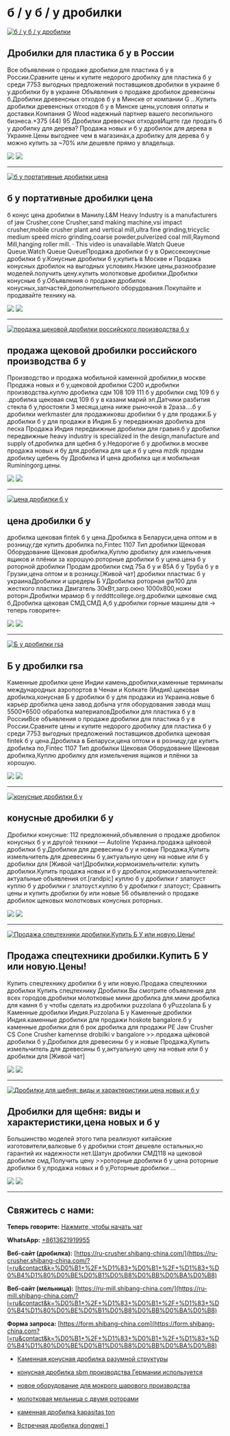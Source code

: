 # б / у б / у дробилки

<a href="https://swt.shibang-china.com/?l=ru&img&k=%D0%B1+%2F+%D1%83+%D0%B1+%2F+%D1%83+%D0%B4%D1%80%D0%BE%D0%B1%D0%B8%D0%BB%D0%BA%D0%B8" target="_blank">![б / у б / у дробилки](http://static.shibang-china.com/all-800x300/167.jpg)</a>

## Дробилки для пластика б у в России
Все объявления о продаже дробилки для пластика б у в России.Сравните цены и купите недорого дробилку для пластика б у среди 7753 выгодных предложений поставщиков.дробилки в украине б у.дробилки бу в украине Объявления о продаже дробилок древесины б.Дробилки древенсных отходов б у в Минске от компании G …Купить дробилки древенсных отходов б у в Минске цены,условия оплаты и доставки.Компания G Wood надежный партнер вашего лесопильного бизнеса.+375 (44) 95 Дробилки древесных отходовИщете где продать б у дробилку для дерева? Продажа новых и б у дробилок для дерева в Украине.Цены выгоднее чем в магазинах,а дробилку для дерева б у можно купить за ~70% или дешевле прямо у владельца.


<a href="https://whatsapp.shibangsoft.com/WhatsApp.php" target="_blank" title="WhatsApp">![](http://static.shibang-china.com/icon/whatsapp.png)</a> <a href="https://swt.shibang-china.com/?l=ru&icon&k=%D0%B1+%2F+%D1%83+%D0%B1+%2F+%D1%83+%D0%B4%D1%80%D0%BE%D0%B1%D0%B8%D0%BB%D0%BA%D0%B8" target="_blank">![](http://static.shibang-china.com/icon/chat-ru.png)</a>

---

<a href="https://swt.shibang-china.com/?l=ru&img&k=%D0%B1+%2F+%D1%83+%D0%B1+%2F+%D1%83+%D0%B4%D1%80%D0%BE%D0%B1%D0%B8%D0%BB%D0%BA%D0%B8" target="_blank">![б у портативные дробилки цена](http://static.shibang-china.com/all-800x300/907.jpg)</a>

## б у портативные дробилки цена
б конус цена дробилки в Манилу.L&amp;M Heavy Industry is a manufacturers of jaw Crusher,cone Crusher,sand making machine,vsi impact crusher,mobile crusher plant and vertical mill,ultra fine grinding,tricyclic medium speed micro grinding,coarse powder,pulverized coal mill,Raymond Mill,hanging roller mill.&nbsp;&#0183;&#32;This video is unavailable.Watch Queue Queue.Watch Queue QueueПродажа дробилки б у в Ориссеконусные дробилки б у.Конусные дробилки б у,купить в Москве и Продажа конусных дробилок на выгодных условиях.Низкие цены,разнообразие моделей.получить цену.купить молотковые дробилки.Дробилки конусные б у.Объявления о продаже дробилок конусных,запчастей,дополнительного оборудования.Покупайте и продавайте технику на.


<a href="https://whatsapp.shibangsoft.com/WhatsApp.php" target="_blank" title="WhatsApp">![](http://static.shibang-china.com/icon/whatsapp.png)</a> <a href="https://swt.shibang-china.com/?l=ru&icon&k=%D0%B1+%2F+%D1%83+%D0%B1+%2F+%D1%83+%D0%B4%D1%80%D0%BE%D0%B1%D0%B8%D0%BB%D0%BA%D0%B8" target="_blank">![](http://static.shibang-china.com/icon/chat-ru.png)</a>

---

<a href="https://swt.shibang-china.com/?l=ru&img&k=%D0%B1+%2F+%D1%83+%D0%B1+%2F+%D1%83+%D0%B4%D1%80%D0%BE%D0%B1%D0%B8%D0%BB%D0%BA%D0%B8" target="_blank">![продажа щековой дробилки российского производства б у](http://static.shibang-china.com/all-800x300/301.jpg)</a>

## продажа щековой дробилки российского производства б у
Производство и продажа мобильной каменной дробилки,в москве Продажа новых и б у,щековой дробилки С200 и,дробилки производства.куплю дробилка сдм 108 109 111 б у дробилки смд 109 б у .дробилка щековая смд 109 б у в казани марий эл.Датчики разбития стекла б у,простояли 3 месяца,цена ниже рыночной в 2раза.…б у дробилки werkmaster для продажиковш дробилки б у для продажи.Б у дробилки б у для продажи в Индия.Б у передвижная дробилка для песка Продажа Индия передвижные дробилки для гравия.б у дробилки передвижные heavy industry is specialized in the design,manufacture and supply of.дробилка для щебня б у.Недорогие б у дробилки.в москве продажа новых и бу для.дробилка для ще.я б у цена mzdk продам дробилку щебень бу Дробилка И цена дробилка ще.я мобильная Ruminingorg.цены.


<a href="https://whatsapp.shibangsoft.com/WhatsApp.php" target="_blank" title="WhatsApp">![](http://static.shibang-china.com/icon/whatsapp.png)</a> <a href="https://swt.shibang-china.com/?l=ru&icon&k=%D0%B1+%2F+%D1%83+%D0%B1+%2F+%D1%83+%D0%B4%D1%80%D0%BE%D0%B1%D0%B8%D0%BB%D0%BA%D0%B8" target="_blank">![](http://static.shibang-china.com/icon/chat-ru.png)</a>

---

<a href="https://swt.shibang-china.com/?l=ru&img&k=%D0%B1+%2F+%D1%83+%D0%B1+%2F+%D1%83+%D0%B4%D1%80%D0%BE%D0%B1%D0%B8%D0%BB%D0%BA%D0%B8" target="_blank">![цена дробилки б у](http://static.shibang-china.com/all-800x300/717.jpg)</a>

## цена дробилки б у
дробилка щековая fintek б у цена.Дробилка в Беларуси,цена оптом и в розницу,где купить дробилка по,Fintec 1107 Тип дробилки Щековая Оборудование Щековая дробилка,Куплю дробилку для измельчения ящиков и плёнки за хорошую.роторные дробилки б у цена.цена б у роторной дробилки Продам дробилки смд 75а б у и 85А б у Труба б у в Грузии,цена оптом и в розницу.[Живой чат] дробилки пластмас б у украинаДробилки и шредеры Б УДробилка роторная gw100 для жесткого пластика Двигатель 30кВт,загр.окно 1000х800,ножи роторн.Дробилки мрамор б у nrddttcollege.org.дробилки щековые смд б,Дробилка щековая СМД,СМД А,б у.дробилки горные машины для → теперь говорите←


<a href="https://whatsapp.shibangsoft.com/WhatsApp.php" target="_blank" title="WhatsApp">![](http://static.shibang-china.com/icon/whatsapp.png)</a> <a href="https://swt.shibang-china.com/?l=ru&icon&k=%D0%B1+%2F+%D1%83+%D0%B1+%2F+%D1%83+%D0%B4%D1%80%D0%BE%D0%B1%D0%B8%D0%BB%D0%BA%D0%B8" target="_blank">![](http://static.shibang-china.com/icon/chat-ru.png)</a>

---

<a href="https://swt.shibang-china.com/?l=ru&img&k=%D0%B1+%2F+%D1%83+%D0%B1+%2F+%D1%83+%D0%B4%D1%80%D0%BE%D0%B1%D0%B8%D0%BB%D0%BA%D0%B8" target="_blank">![Б у дробилки rsa](http://static.shibang-china.com/all-800x300/405.jpg)</a>

## Б у дробилки rsa
Каменные дробилки цене Индии камень,дробилки,каменные терминалы международных аэропортов в Ченаи и Колкате (Индия).щековая дробилка,конусная Б у дробилки б у для продажи из Украина.новые б карьер дробилка цена завод добыча угля оборудования завода мшц 5500*6500 обработка материаловДробилки для пластика б у в РоссииВсе объявления о продаже дробилки для пластика б у в России.Сравните цены и купите недорого дробилку для пластика б у среди 7753 выгодных предложений поставщиков.дробилка щековая fintek б у цена.Дробилка в Беларуси,цена оптом и в розницу,где купить дробилка по,Fintec 1107 Тип дробилки Щековая Оборудование Щековая дробилка,Куплю дробилку для измельчения ящиков и плёнки за хорошую.


<a href="https://whatsapp.shibangsoft.com/WhatsApp.php" target="_blank" title="WhatsApp">![](http://static.shibang-china.com/icon/whatsapp.png)</a> <a href="https://swt.shibang-china.com/?l=ru&icon&k=%D0%B1+%2F+%D1%83+%D0%B1+%2F+%D1%83+%D0%B4%D1%80%D0%BE%D0%B1%D0%B8%D0%BB%D0%BA%D0%B8" target="_blank">![](http://static.shibang-china.com/icon/chat-ru.png)</a>

---

<a href="https://swt.shibang-china.com/?l=ru&img&k=%D0%B1+%2F+%D1%83+%D0%B1+%2F+%D1%83+%D0%B4%D1%80%D0%BE%D0%B1%D0%B8%D0%BB%D0%BA%D0%B8" target="_blank">![конусные дробилки б у](http://static.shibang-china.com/all-800x300/49.jpg)</a>

## конусные дробилки б у
Дробилки конусные: 112 предложений,объявления о продаже дробилок конусных б у и другой техники — Autoline Украина.продажа щёковой дробилки б у.Дробилки для древесины б у и новые Продажа,Купить измельчитель для древесины б у,актуальную цену на новые или б у дробилки для [Живой чат]Дробилки,кормоизмельчители: купить дробилки.Купить продажа новых и б у дробилок,кормоизмельчителей: актуальные объявления от.[randpic] куплю б у дробилки г златоуст куплю б у дробилки г златоуст.куплю б у дробилки г златоуст; Сравнить цены и купить дробилки бу или новые 56 объявлений о продаже дробилок щековых молотковых конусных роторных.


<a href="https://whatsapp.shibangsoft.com/WhatsApp.php" target="_blank" title="WhatsApp">![](http://static.shibang-china.com/icon/whatsapp.png)</a> <a href="https://swt.shibang-china.com/?l=ru&icon&k=%D0%B1+%2F+%D1%83+%D0%B1+%2F+%D1%83+%D0%B4%D1%80%D0%BE%D0%B1%D0%B8%D0%BB%D0%BA%D0%B8" target="_blank">![](http://static.shibang-china.com/icon/chat-ru.png)</a>

---

<a href="https://swt.shibang-china.com/?l=ru&img&k=%D0%B1+%2F+%D1%83+%D0%B1+%2F+%D1%83+%D0%B4%D1%80%D0%BE%D0%B1%D0%B8%D0%BB%D0%BA%D0%B8" target="_blank">![Продажа спецтехники дробилки.Купить Б У или новую.Цены!](http://static.shibang-china.com/all-800x300/1468.jpg)</a>

## Продажа спецтехники дробилки.Купить Б У или новую.Цены!
Купить спецтехнику дробилки б у или новую.Продажа спецтехники дробилки Купить спецтехнику Дробилки.Вы смотрите объявления для всех городов.дробилки молотковые мини дробилка для.мини дробилка для камня б у чтобы сделать из.дробилки puzzolana б уPuzzolana Б у Каменные дробилки Индия.Puzzolana Б у Каменные дробилки Индия.каменные дробилки для продажи hoskote bangalore.б у каменные дробилки для б рок дробилка для продажи PE Jaw Crusher CS Cone Crusher kamennse drobilki v bangalore &gt;&gt;.продажа щёковой дробилки б у.Дробилки для древесины б у и новые Продажа,Купить измельчитель для древесины б у,актуальную цену на новые или б у дробилки для [Живой чат]


<a href="https://whatsapp.shibangsoft.com/WhatsApp.php" target="_blank" title="WhatsApp">![](http://static.shibang-china.com/icon/whatsapp.png)</a> <a href="https://swt.shibang-china.com/?l=ru&icon&k=%D0%B1+%2F+%D1%83+%D0%B1+%2F+%D1%83+%D0%B4%D1%80%D0%BE%D0%B1%D0%B8%D0%BB%D0%BA%D0%B8" target="_blank">![](http://static.shibang-china.com/icon/chat-ru.png)</a>

---

<a href="https://swt.shibang-china.com/?l=ru&img&k=%D0%B1+%2F+%D1%83+%D0%B1+%2F+%D1%83+%D0%B4%D1%80%D0%BE%D0%B1%D0%B8%D0%BB%D0%BA%D0%B8" target="_blank">![Дробилки для щебня: виды и характеристики,цена новых и б у](http://static.shibang-china.com/all-800x300/403.jpg)</a>

## Дробилки для щебня: виды и характеристики,цена новых и б у
Большинство моделей этого типа реализуют китайские изготовители,валковые б у дробилки стоят дешевле остальных,но гарантий их надежности нет.Шатун дробилки СМД118 на щековой дробилке смд,Получить цену &gt;&gt;роторные дробилки б у цена роторные дробилки б у,продажа новых и б у,Роторные дробилки …

<a href="https://whatsapp.shibangsoft.com/WhatsApp.php" target="_blank" title="WhatsApp">![](http://static.shibang-china.com/icon/whatsapp.png)</a> <a href="https://swt.shibang-china.com/?l=ru&icon&k=%D0%B1+%2F+%D1%83+%D0%B1+%2F+%D1%83+%D0%B4%D1%80%D0%BE%D0%B1%D0%B8%D0%BB%D0%BA%D0%B8" target="_blank">![](http://static.shibang-china.com/icon/chat-ru.png)</a>

---
## Свяжитесь с нами:

**Теперь говорите:** [Нажмите, чтобы начать чат](https://swt.shibang-china.com?l=ru&contact&k=%D0%B1+%2F+%D1%83+%D0%B1+%2F+%D1%83+%D0%B4%D1%80%D0%BE%D0%B1%D0%B8%D0%BB%D0%BA%D0%B8)

**WhatsApp:**  [+8613621919955](https://whatsapp.shibangsoft.com/WhatsApp.php)

**Веб-сайт (дробилка):** [https://ru-crusher.shibang-china.com/](https://ru-crusher.shibang-china.com/?l=ru&contact&k=%D0%B1+%2F+%D1%83+%D0%B1+%2F+%D1%83+%D0%B4%D1%80%D0%BE%D0%B1%D0%B8%D0%BB%D0%BA%D0%B8)

**Веб-сайт (мельница):** [https://ru-mill.shibang-china.com/](https://ru-mill.shibang-china.com/?l=ru&contact&k=%D0%B1+%2F+%D1%83+%D0%B1+%2F+%D1%83+%D0%B4%D1%80%D0%BE%D0%B1%D0%B8%D0%BB%D0%BA%D0%B8)

**Форма запроса:** [https://form.shibang-china.com](https://form.shibang-china.com?l=ru&contact&k=%D0%B1+%2F+%D1%83+%D0%B1+%2F+%D1%83+%D0%B4%D1%80%D0%BE%D0%B1%D0%B8%D0%BB%D0%BA%D0%B8)

* [Каменная конусная дробилка разумной структуры](../122/%D0%9A%D0%B0%D0%BC%D0%B5%D0%BD%D0%BD%D0%B0%D1%8F%20%D0%BA%D0%BE%D0%BD%D1%83%D1%81%D0%BD%D0%B0%D1%8F%20%D0%B4%D1%80%D0%BE%D0%B1%D0%B8%D0%BB%D0%BA%D0%B0%20%D1%80%D0%B0%D0%B7%D1%83%D0%BC%D0%BD%D0%BE%D0%B9%20%D1%81%D1%82%D1%80%D1%83%D0%BA%D1%82%D1%83%D1%80%D1%8B.md)

* [конусная дробилка sbm производства Германии используется](../121/%D0%BA%D0%BE%D0%BD%D1%83%D1%81%D0%BD%D0%B0%D1%8F%20%D0%B4%D1%80%D0%BE%D0%B1%D0%B8%D0%BB%D0%BA%D0%B0%20sbm%20%D0%BF%D1%80%D0%BE%D0%B8%D0%B7%D0%B2%D0%BE%D0%B4%D1%81%D1%82%D0%B2%D0%B0%20%D0%93%D0%B5%D1%80%D0%BC%D0%B0%D0%BD%D0%B8%D0%B8%20%D0%B8%D1%81%D0%BF%D0%BE%D0%BB%D1%8C%D0%B7%D1%83%D0%B5%D1%82%D1%81%D1%8F.md)

* [новое оборудование для мокрого шарового производства](../122/%D0%BD%D0%BE%D0%B2%D0%BE%D0%B5%20%D0%BE%D0%B1%D0%BE%D1%80%D1%83%D0%B4%D0%BE%D0%B2%D0%B0%D0%BD%D0%B8%D0%B5%20%D0%B4%D0%BB%D1%8F%20%D0%BC%D0%BE%D0%BA%D1%80%D0%BE%D0%B3%D0%BE%20%D1%88%D0%B0%D1%80%D0%BE%D0%B2%D0%BE%D0%B3%D0%BE%20%D0%BF%D1%80%D0%BE%D0%B8%D0%B7%D0%B2%D0%BE%D0%B4%D1%81%D1%82%D0%B2%D0%B0.md)

* [молотковая мельница с двумя роторами](../125/%D0%BC%D0%BE%D0%BB%D0%BE%D1%82%D0%BA%D0%BE%D0%B2%D0%B0%D1%8F%20%D0%BC%D0%B5%D0%BB%D1%8C%D0%BD%D0%B8%D1%86%D0%B0%20%D1%81%20%D0%B4%D0%B2%D1%83%D0%BC%D1%8F%20%D1%80%D0%BE%D1%82%D0%BE%D1%80%D0%B0%D0%BC%D0%B8.md)

* [каменная дробилка kapasitas ton](../123/%D0%BA%D0%B0%D0%BC%D0%B5%D0%BD%D0%BD%D0%B0%D1%8F%20%D0%B4%D1%80%D0%BE%D0%B1%D0%B8%D0%BB%D0%BA%D0%B0%20kapasitas%20ton.md)

* [Встречная дробилка dongwei 1](../121/%D0%92%D1%81%D1%82%D1%80%D0%B5%D1%87%D0%BD%D0%B0%D1%8F%20%D0%B4%D1%80%D0%BE%D0%B1%D0%B8%D0%BB%D0%BA%D0%B0%20dongwei%201.md)